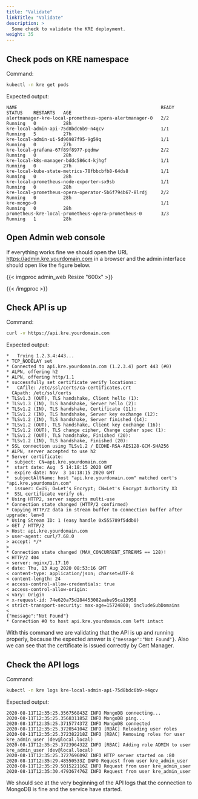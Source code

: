 ```yaml
---
title: "Validate"
linkTitle: "Validate"
description: >
  Some check to validate the KRE deployment.
weight: 35
---
```


## Check pods on KRE namespace

Command:

```bash
kubectl -n kre get pods
```
Expected output:

```
NAME                                                     READY   STATUS    RESTARTS   AGE
alertmanager-kre-local-prometheus-opera-alertmanager-0   2/2     Running   0          28h
kre-local-admin-api-75d8bdc6b9-n4qcv                     1/1     Running   5          27h
kre-local-admin-ui-5d96987f95-9g59q                      1/1     Running   0          27h
kre-local-grafana-67f89f8977-pqdmw                       2/2     Running   0          28h
kre-local-k8s-manager-bddc586c4-kjhgf                    1/1     Running   0          27h
kre-local-kube-state-metrics-78fbbcbfb8-64ds8            1/1     Running   0          28h
kre-local-prometheus-node-exporter-sx9sb                 1/1     Running   0          28h
kre-local-prometheus-opera-operator-5b6f794b67-8lrdj     2/2     Running   0          28h
kre-mongo-0                                              1/1     Running   0          28h
prometheus-kre-local-prometheus-opera-prometheus-0       3/3     Running   1          28h
```

## Open Admin web console

If everything works fine we should open the URL https://admin.kre.yourdomain.com in a browser and the admin interface should open like the figure below.

{{< imgproc admin_web Resize "600x" >}}

{{< /imgproc >}}

## Check API is up

Command:

```bash
curl -v https://api.kre.yourdomain.com
```
Expected output:

```
*   Trying 1.2.3.4:443...
* TCP_NODELAY set
* Connected to api.kre.yourdomain.com (1.2.3.4) port 443 (#0)
* ALPN, offering h2
* ALPN, offering http/1.1
* successfully set certificate verify locations:
*   CAfile: /etc/ssl/certs/ca-certificates.crt
  CApath: /etc/ssl/certs
* TLSv1.3 (OUT), TLS handshake, Client hello (1):
* TLSv1.3 (IN), TLS handshake, Server hello (2):
* TLSv1.2 (IN), TLS handshake, Certificate (11):
* TLSv1.2 (IN), TLS handshake, Server key exchange (12):
* TLSv1.2 (IN), TLS handshake, Server finished (14):
* TLSv1.2 (OUT), TLS handshake, Client key exchange (16):
* TLSv1.2 (OUT), TLS change cipher, Change cipher spec (1):
* TLSv1.2 (OUT), TLS handshake, Finished (20):
* TLSv1.2 (IN), TLS handshake, Finished (20):
* SSL connection using TLSv1.2 / ECDHE-RSA-AES128-GCM-SHA256
* ALPN, server accepted to use h2
* Server certificate:
*  subject: CN=api.kre.yourdomain.com
*  start date: Aug  5 14:18:15 2020 GMT
*  expire date: Nov  3 14:18:15 2020 GMT
*  subjectAltName: host "api.kre.yourdomain.com" matched cert's "api.kre.yourdomain.com"
*  issuer: C=US; O=Let's Encrypt; CN=Let's Encrypt Authority X3
*  SSL certificate verify ok.
* Using HTTP2, server supports multi-use
* Connection state changed (HTTP/2 confirmed)
* Copying HTTP/2 data in stream buffer to connection buffer after upgrade: len=0
* Using Stream ID: 1 (easy handle 0x555789f5ddb0)
> GET / HTTP/2
> Host: api.kre.yourdomain.com
> user-agent: curl/7.68.0
> accept: */*
> 
* Connection state changed (MAX_CONCURRENT_STREAMS == 128)!
< HTTP/2 404 
< server: nginx/1.17.10
< date: Thu, 13 Aug 2020 08:53:16 GMT
< content-type: application/json; charset=UTF-8
< content-length: 24
< access-control-allow-credentials: true
< access-control-allow-origin: 
< vary: Origin
< x-request-id: 74e620a75d284453082aabe95ca13958
< strict-transport-security: max-age=15724800; includeSubDomains
< 
{"message":"Not Found"}
* Connection #0 to host api.kre.yourdomain.com left intact
```

With this command we are validating that the API is up and running properly, because the expected answer is `{"message":"Not Found"}`. Also we can see that the certificate is issued correctly by Cert Manager.

## Check the API logs

Command:

```bash
kubectl -n kre logs kre-local-admin-api-75d8bdc6b9-n4qcv
```

Expected output:

```
2020-08-11T12:35:25.356756843Z INFO MongoDB connecting...
2020-08-11T12:35:25.356831185Z INFO MongoDB ping...
2020-08-11T12:35:25.371577437Z INFO MongoDB connected
2020-08-11T12:35:25.372054104Z INFO [RBAC] Reloading user roles
2020-08-11T12:35:25.372382218Z INFO [RBAC] Removing roles for user kre_admin_user (dev@local.local)
2020-08-11T12:35:25.372396432Z INFO [RBAC] Adding role ADMIN to user kre_admin_user (dev@local.local)
2020-08-11T12:35:25.372769609Z INFO HTTP server started on :80
2020-08-11T12:35:29.48550533Z INFO Request from user kre_admin_user
2020-08-11T12:35:29.501522116Z INFO Request from user kre_admin_user
2020-08-11T12:35:30.479367476Z INFO Request from user kre_admin_user
```
We should see at the very beginning of the API logs that the connection to MongoDB is fine and the service have started.
